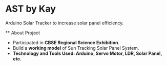 # AST by Kay
 Arduino Solar Tracker to increase solar panel efficiency.
 
 ** About Project
* Participated in **CBSE Regional Science Exhibition**.
* Build a **working model** of Sun Tracking Solar Panel System.
* **Technology and Tools Used: Arduino, Servo Motor, LDR, Solar Panel, etc.**
